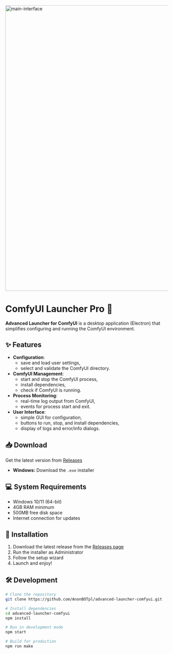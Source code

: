 <img width="1182" height="888" alt="main-interface" src="https://github.com/user-attachments/assets/8f420af6-5ac4-4a82-8bcf-66d55c2f8c8d" />


# ComfyUI Launcher Pro 🚀

**Advanced Launcher for ComfyUI** is a desktop application (Electron) that simplifies configuring and running the ComfyUI environment.

## ✨ Features

- **Configuration**:
  - save and load user settings,
  - select and validate the ComfyUI directory.
- **ComfyUI Management**:
  - start and stop the ComfyUI process,
  - install dependencies,
  - check if ComfyUI is running.
- **Process Monitoring**:
  - real-time log output from ComfyUI,
  - events for process start and exit.
- **User Interface**:
  - simple GUI for configuration,
  - buttons to run, stop, and install dependencies,
  - display of logs and error/info dialogs.

## 📥 Download

Get the latest version from [Releases](https://github.com/AnonBOTpl/advanced-launcher-comfyui/releases)

- **Windows:** Download the `.exe` installer

## 💻 System Requirements

- Windows 10/11 (64-bit)
- 4GB RAM minimum
- 500MB free disk space
- Internet connection for updates

## 🔧 Installation

1. Download the latest release from the [Releases page](https://github.com/AnonBOTpl/advanced-launcher-comfyui/releases)
2. Run the installer as Administrator
3. Follow the setup wizard
4. Launch and enjoy!

## 🛠️ Development

```bash
# Clone the repository
git clone https://github.com/AnonBOTpl/advanced-launcher-comfyui.git

# Install dependencies
cd advanced-launcher-comfyui
npm install

# Run in development mode
npm start

# Build for production
npm run make
